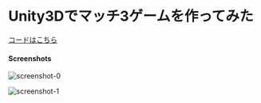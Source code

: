 # Unity3Dでマッチ3ゲームを作ってみた

[コードはこちら](https://github.com/colintrinity/ColorMatchingPuzzle2D)

#### Screenshots

![screenshot-0](https://raw.githubusercontent.com/colintrinity/ColorMatchingPuzzle2D/screenshots/screenshot-0.png "screenshot-0")

![screenshot-1](https://raw.githubusercontent.com/colintrinity/ColorMatchingPuzzle2D/screenshots/screenshot-1.png "screenshot-1")